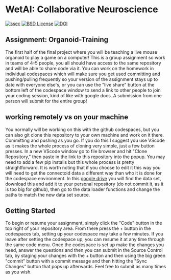 ﻿# WetAI: Collaborative Neuroscience

[![ssec](https://img.shields.io/badge/SSEC-Project-purple?logo=data:image/png;base64,iVBORw0KGgoAAAANSUhEUgAAAA0AAAAOCAQAAABedl5ZAAAACXBIWXMAAAHKAAABygHMtnUxAAAAGXRFWHRTb2Z0d2FyZQB3d3cuaW5rc2NhcGUub3Jnm+48GgAAAMNJREFUGBltwcEqwwEcAOAfc1F2sNsOTqSlNUopSv5jW1YzHHYY/6YtLa1Jy4mbl3Bz8QIeyKM4fMaUxr4vZnEpjWnmLMSYCysxTcddhF25+EvJia5hhCudULAePyRalvUteXIfBgYxJufRuaKuprKsbDjVUrUj40FNQ11PTzEmrCmrevPhRcVQai8m1PRVvOPZgX2JttWYsGhD3atbHWcyUqX4oqDtJkJiJHUYv+R1JbaNHJmP/+Q1HLu2GbNoSm3Ft0+Y1YMdPSTSwQAAAABJRU5ErkJggg==&style=plastic)](https://escience.washington.edu/wetai/)
[![BSD License](https://badgen.net/badge/license/BSD-3-Clause/blue)](LICENSE)
[![DOI](https://zenodo.org/badge/691200258.svg)](https://zenodo.org/badge/latestdoi/691200258)

## Assignment: Organoid-Training

The first half of the final project where you will be teaching a live mouse organoid to play a game on a computer! This is a group assignment so work in teams of 4-5 people, you all should have access to the same repository and will be able to share code via it. You can work on the homework in individual codespaces which will make sure you get used committing and pushing/pulling frequently so your version of the assignment stays up to date with everyone else's, or you can use the "live share" button at the bottom left of the codespace window to send a link to other people to join your coding session, kind of like with google docs. A submission from one person will submit for the entire group!

## working remotely vs on your machine

You normally will be working on this with the github codespaces, but you can also git clone this repository to your own machine and work on it there. Committing and pushing as you go. If you do this I suggest you use VScode as it makes the whole process of cloning very simple, just a few button presses. In a new VScode window go to file browser and hit "Clone Repository," then paste in the link to this repository into the popup. You may need to add a few pip installs but this whole process is pretty straightforward. It is worth noting that if you choose to edit it this way you will need to get the connectoid data a different way than who it is done for the codespace environment. In this [google drive](https://drive.google.com/drive/folders/1r9X9KDWgY0HSV3NPekrjVINlG4XsmYmi) you will find the data set, download this and add it to your personal repository (do not commit it, as it is too big for github), then go to the data loader functions and change the paths to match the new data set source. 

## Getting Started

To begin or resume your assignment, simply click the "Code" button in the top right of your repository area. From there press the + button in the codespaces tab, setting up your codespace may take a few minutes. If you leave after setting the codespace up, you can resume it at any time through the same code menu. Once the codespace is set up make the changes you need, answer the questions and then you can submit in the Source Control tab, by staging your changes with the + button and then using the big green "commit" button with a commit message and then hitting the "Sync Changes" button that pops up afterwards. Feel free to submit as many times as you wish.